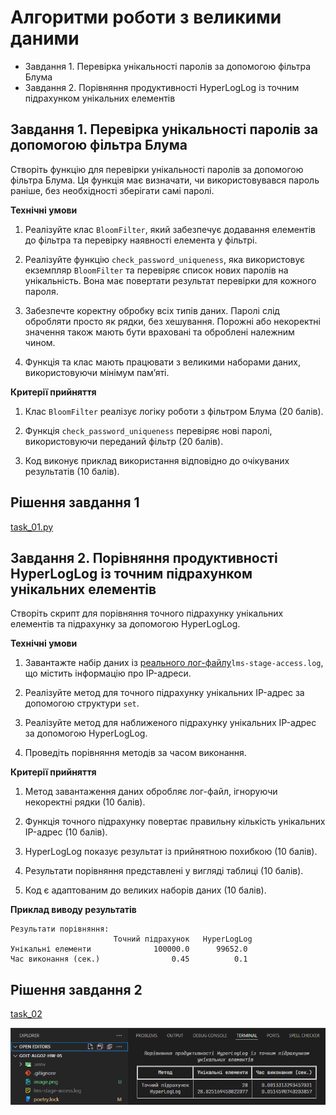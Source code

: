 # Алгоритми роботи з великими даними

- Завдання 1. Перевірка унікальності паролів за допомогою фільтра Блума
- Завдання 2. Порівняння продуктивності HyperLogLog із точним підрахунком унікальних елементів

## Завдання 1. Перевірка унікальності паролів за допомогою фільтра Блума

Створіть функцію для перевірки унікальності паролів за допомогою фільтра Блума. Ця функція має визначати, чи використовувався пароль раніше, без необхідності зберігати самі паролі.

**Технічні умови**

1. Реалізуйте клас `BloomFilter`, який забезпечує додавання елементів до фільтра та перевірку наявності елемента у фільтрі.

2. Реалізуйте функцію `check_password_uniqueness`, яка використовує екземпляр `BloomFilter` та перевіряє список нових паролів на унікальність. Вона має повертати результат перевірки для кожного пароля.

3. Забезпечте коректну обробку всіх типів даних. Паролі слід обробляти просто як рядки, без хешування. Порожні або некоректні значення також мають бути враховані та оброблені належним чином.

4. Функція та клас мають працювати з великими наборами даних, використовуючи мінімум пам’яті.

**Критерії прийняття**

1. Клас `BloomFilter` реалізує логіку роботи з фільтром Блума (20 балів).

2. Функція `check_password_uniqueness` перевіряє нові паролі, використовуючи переданий фільтр (20 балів).

3. Код виконує приклад використання відповідно до очікуваних результатів (10 балів).

## Рішення завдання 1

[task_01.py](task_01.py)

## Завдання 2. Порівняння продуктивності HyperLogLog із точним підрахунком унікальних елементів

Створіть скрипт для порівняння точного підрахунку унікальних елементів та підрахунку за допомогою HyperLogLog.

**Технічні умови**

1. Завантажте набір даних із [реального лог-файлу](https://drive.google.com/file/d/13NUCSG7l_z2B7gYuQubYIpIjJTnwOAOb/view?usp=sharing)`lms-stage-access.log`, що містить інформацію про IP-адреси.

2. Реалізуйте метод для точного підрахунку унікальних IP-адрес за допомогою структури `set`.

3. Реалізуйте метод для наближеного підрахунку унікальних IP-адрес за допомогою HyperLogLog.

4. Проведіть порівняння методів за часом виконання.

**Критерії прийняття**

1. Метод завантаження даних обробляє лог-файл, ігноруючи некоректні рядки (10 балів).

2. Функція точного підрахунку повертає правильну кількість унікальних IP-адрес (10 балів).

3. HyperLogLog показує результат із прийнятною похибкою (10 балів).

4. Результати порівняння представлені у вигляді таблиці (10 балів).

5. Код є адаптованим до великих наборів даних (10 балів).

**Приклад виводу результатів**

```
Результати порівняння:
                       Точний підрахунок   HyperLogLog
Унікальні елементи              100000.0      99652.0
Час виконання (сек.)                0.45          0.1
```
## Рішення завдання 2
[task_02](task_02.py)


![alt text](mdmedia/t_02-01.png)